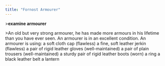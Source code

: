 ```yaml
---
title: "Fornost Armourer"
---
```


\>**examine armourer**

\>An old but very strong armourer, he has made more armours in his
lifetime than you have ever seen.
An armourer is in an excellent condition.
An armourer is using:
<worn on head> a soft cloth cap (flawless)
<worn on body> a fine, soft leather jerkin (flawless)
<worn on hands> a pair of rigid leather gloves (well-maintained)
<worn on legs> a pair of plain trousers (well-maintained)
<work on feet> a sturdy pair of rigid leather boots (worn)
<worn on finger> a ring <worn as belt> a black leather belt
<worn on belt> a lantern